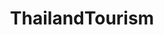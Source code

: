 ---
title: ThailandTourism
crosslinks:
- ThailandNews
- Thailand
- ffxiv
- antivax
- seduction
- Bangkok
---